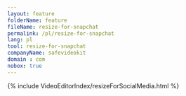```yaml
---
layout: feature
folderName: feature
fileName: resize-for-snapchat
permalink: /pl/resize-for-snapchat
lang: pl
tool: resize-for-snapchat
companyName: safevideokit
domain : com
nobox: true
---
```


{% include VideoEditorIndex/resizeForSocialMedia.html %}

   